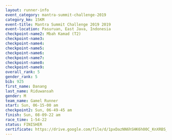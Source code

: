 ```yaml
---
layout: runner-info 
event_category: mantra-summit-challenge-2019 
category_km: 15KM 
event-title: Mantra Summit Challenge 2019 2019 
event-location: Pasuruan, East Java, Indonesia 
checkpoint-name2: Mbah Kamad (T2) 
checkpoint-name3: 
checkpoint-name4: 
checkpoint-name5: 
checkpoint-name6: 
checkpoint-name7: 
checkpoint-name8: 
checkpoint-name9: 
overall_rank: 5
gender_rank: 5
bib: 925
first_name: Danang
last_name: Riduwansah
gender: M
team_name: Gamel Runner
start: Sun, 06-15-00 am
checkpoint2: Sun, 06-49-45 am
finish: Sun, 08-09-22 am
race_time: 1-54-22
status: FINISHER
certificate: https://drive.google.com/file/d/1pxDazNN6hSHK6h00C_KnXRBS_uS17y3S/view?usp=sharing
---
```

